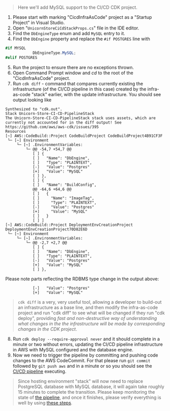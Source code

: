 <!--
+++
title = "MySQL in CI/CD CDK Project"
date = 2019-10-16T01:18:54-04:00
weight = 79
pre = "<b>7.7 </b>"
+++
-->
> Here we'll add MySQL support to the CI/CD CDK project.

1. Please start with marking "CicdInfraAsCode" project as a "Startup Project" in Visual Studio.
2. Open "`UnicornStoreCiCdStackProps.cs`" file in the IDE editor.
3. Find the `DbEngineType` enum and add `MySQL` entry to it.
4. Find the `DbEngine` property and replace the `#if POSTGRES` line with
```cs
#if MYSQL
            DbEngineType.MySQL;
#elif POSTGRES
```
5. Run the project to ensure there are no exceptions thrown.
6. Open Command Prompt window and *cd* to the root of the "CicdInfraAsCode" project.
7. Run `cdk diff` - command that compares currently existing the infrastructure (of the CI/CD pipeline in this case) created by the infra-as-code "stack" earlier, with the update infrastructure. You should see output looking like
```
Synthesized to "cdk.out".
Stack Unicorn-Store-CI-CD-PipelineStack
The Unicorn-Store-CI-CD-PipelineStack stack uses assets, which are currently not accounted for in the diff output! See https://github.com/aws/aws-cdk/issues/395
Resources
[~] AWS::CodeBuild::Project CodeBuildProject CodeBuildProject4B91CF3F
 └─ [~] Environment
     └─ [~] .EnvironmentVariables:
         └─ @@ -54,7 +54,7 @@
            [ ] {
            [ ]   "Name": "DbEngine",
            [ ]   "Type": "PLAINTEXT",
            [-]   "Value": "Postgres"
            [+]   "Value": "MySQL"
            [ ] },
            [ ] {
            [ ]   "Name": "BuildConfig",
            @@ -64,6 +64,6 @@
            [ ]   {
            [ ]     "Name": "ImageTag",
            [ ]     "Type": "PLAINTEXT",
            [-]     "Value": "Postgres"
            [+]     "Value": "MySQL"
            [ ]   }
            [ ] ]
[~] AWS::CodeBuild::Project DeploymentEnvCreationProject DeploymentEnvCreationProject70D82E6D
 └─ [~] Environment
     └─ [~] .EnvironmentVariables:
         └─ @@ -2,7 +2,7 @@
            [ ] {
            [ ]   "Name": "DbEngine",
            [ ]   "Type": "PLAINTEXT",
            [-]   "Value": "Postgres"
            [+]   "Value": "MySQL"
            [ ] },
```
Please note parts reflecting the RDBMS type change in the output above:
```
            [-]   "Value": "Postgres"
            [+]   "Value": "MySQL"
```
> `cdk diff` is a very, very useful tool, allowing a developer to build-out an infrastructure as a base line, and then modify the infra-as-code project and run "cdk diff" to see what will be changed if they run "cdk deploy", providing *fast and non-destructive way of understanding what changes in the the infrastructure will be made by corresponding changes in the CDK project*.

8. Run `cdk deploy --require-approval never` and it should complete in a minute or two without errors, updating the CI/CD pipeline infrastructure in AWS with MySQL configured and the database engine.
9. Now we need to trigger the pipeline by committing and pushing code changes to the AWS CodeCommit. For that please run `git commit` followed by `git push aws` and in a minute or so you should see the [CI/CD pipeline](https://console.aws.amazon.com/codesuite/codepipeline/home) executing.

> Since hosting environment "stack" will now need to replace PostgreSQL database with MySQL database, it will again take roughly 15 minutes to complete the transition. Please keep monitoring the state of [the pipeline](https://console.aws.amazon.com/codesuite/codepipeline/home), and once it finishes, please verify everything is well by using [these steps](./63-verify-ci-cd-completion.html#verifying-the-ci-cd-pipeline-run-has-completed).